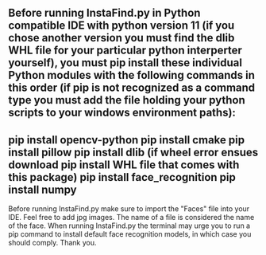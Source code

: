 Before running InstaFind.py in Python compatible IDE with python version 11 (if you chose another version you must find the dlib WHL file for your particular python interperter yourself), you must pip install these individual Python modules with the following commands in this order (if pip is not recognized as a command type you must add the file holding your python scripts to your windows environment paths):
-------
pip install opencv-python
pip install cmake
pip install pillow
pip install dlib (if wheel error ensues download pip install WHL file that comes with this package)
pip install face_recognition 
pip install numpy
--------
Before running InstaFind.py make sure to import the "Faces" file into your IDE. Feel free to add jpg images. The name of a file is considered the name of the face. 
When running InstaFind.py the terminal may urge you to run a pip command to install default face recognition models, in which case you should comply. 
Thank you.
